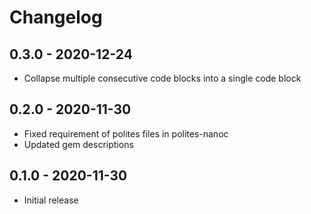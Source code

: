 # Changelog

## 0.3.0 - 2020-12-24

- Collapse multiple consecutive code blocks into a single code block

## 0.2.0 - 2020-11-30

- Fixed requirement of polites files in polites-nanoc
- Updated gem descriptions

## 0.1.0 - 2020-11-30

- Initial release
